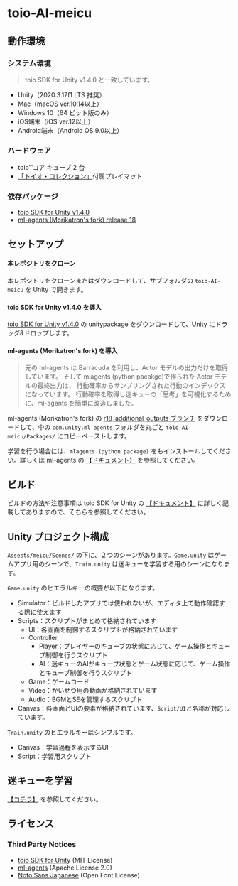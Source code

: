 # toio-AI-meicu



## 動作環境

### システム環境

> toio SDK for Unity v1.4.0 と一致しています。

- Unity（2020.3.17f1 LTS 推奨）
- Mac（macOS ver.10.14以上）
- Windows 10（64 ビット版のみ）
- iOS端末（iOS ver.12以上）
- Android端末（Android OS 9.0以上）

### ハードウェア

- toio™コア キューブ 2 台
- [「トイオ・コレクション」](https://toio.io/titles/toio-collection.html)付属プレイマット

### 依存パッケージ

- [toio SDK for Unity v1.4.0](https://github.com/morikatron/toio-sdk-for-unity)
- [ml-agents (Morikatron's fork) release 18](https://github.com/morikatron/ml-agents/tree/r18_additional_outputs)


## セットアップ

#### 本レポジトリをクローン

本レポジトリをクローンまたはダウンロードして、サブフォルダの `toio-AI-meicu` を Unity で開きます。

#### toio SDK for Unity v1.4.0 を導入

[toio SDK for Unity v1.4.0](https://github.com/morikatron/toio-sdk-for-unity/releases/tag/v1.4.0) の unitypackage をダウンロードして、Unity にドラッグ&ドロップします。

#### ml-agents (Morikatron's fork) を導入

> 元の ml-agents は Barracuda を利用し、Actor モデルの出力だけを取得しています。
そして mlagents (python pacakge)で作られた Actor モデルの最終出力は、
行動確率からサンプリングされた行動のインデックスになっています。
行動確率を取得し迷キューの「思考」を可視化するために、ml-agents を簡単に改造しました。

ml-agents (Morikatron's fork) の [r18_additional_outputs ブランチ](https://github.com/morikatron/ml-agents/tree/r18_additional_outputs) をダウンロードして、中の `com.unity.ml-agents` フォルダを丸ごと `toio-AI-meicu/Packages/` にコピーペーストします。

学習を行う場合には、`mlagents (python package)` をもインストールしてください。詳しくは ml-agents の [【ドキュメント】](https://github.com/Unity-Technologies/ml-agents/blob/main/docs/Installation.md#install-the-mlagents-python-package) を参照してください。


## ビルド

ビルドの方法や注意事項は toio SDK for Unity の [【ドキュメント】](https://github.com/morikatron/toio-sdk-for-unity/tree/v1.3.0/docs#-3-ビルド) に詳しく記載してありますので、そちらを参照してください。



## Unity プロジェクト構成

`Assests/meicu/Scenes/` の下に、２つのシーンがあります。`Game.unity` はゲームアプリ用のシーンで、`Train.unity` は迷キューを学習する用のシーンになります。

`Game.unity` のヒエラルキーの概要が以下になります。
- Simulator：ビルドしたアプリでは使われないが、エディタ上で動作確認する際に使えます
- Scripts：スクリプトがまとめて格納されています
  - UI：各画面を制御するスクリプトが格納されています
  - Controller
    - Player：プレイヤーのキューブの状態に応じて、ゲーム操作とキューブ制御を行うスクリプト
    - AI：迷キューのAIがキューブ状態とゲーム状態に応じて、ゲーム操作とキューブ制御を行うスクリプト
  - Game：ゲームコード
  - Video：かいせつ用の動画が格納されています
  - Audio：BGMとSEを管理するスクリプト
- Canvas：各画面とUIの要素が格納されています、`Script/UI`と名称が対応しています。

`Train.unity` のヒエラルキーはシンプルです。
- Canvas：学習過程を表示するUI
- Script：学習用スクリプト


## 迷キューを学習

[【コチラ】](training/Readme.md) を参照してください。


## ライセンス


### Third Party Notices

- [toio SDK for Unity](https://github.com/morikatron/toio-sdk-for-unity) (MIT License)
- [ml-agents](https://github.com/Unity-Technologies/ml-agents) (Apache License 2.0)
- [Noto Sans Japanese](https://fonts.google.com/noto/specimen/Noto+Sans+JP/about) (Open Font License)